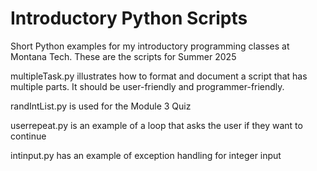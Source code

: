 # Introductory Python Scripts
Short Python examples for my introductory programming classes at Montana Tech.  These are the scripts for Summer 2025

multipleTask.py illustrates how to format and document a script that has multiple parts.  It should be user-friendly and programmer-friendly.

randIntList.py is used for the Module 3 Quiz

userrepeat.py is an example of a loop that asks the user if they want to continue

intinput.py has an example of exception handling for integer input

